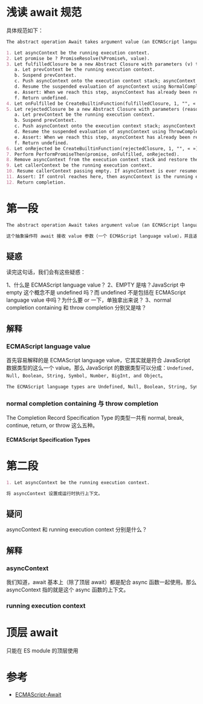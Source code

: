 # 浅读 await 规范

具体规范如下：

```md
The abstract operation Await takes argument value (an ECMAScript language value) and returns either a normal completion containing either an ECMAScript language value or empty, or a throw completion. It performs the following steps when called:

1. Let asyncContext be the running execution context.
2. Let promise be ? PromiseResolve(%Promise%, value).
3. Let fulfilledClosure be a new Abstract Closure with parameters (v) that captures asyncContext and performs the following steps when called:
   a. Let prevContext be the running execution context.
   b. Suspend prevContext.
   c. Push asyncContext onto the execution context stack; asyncContext is now the running execution context.
   d. Resume the suspended evaluation of asyncContext using NormalCompletion(v) as the result of the operation that suspended it.
   e. Assert: When we reach this step, asyncContext has already been removed from the execution context stack and prevContext is the currently running execution context.
   f. Return undefined.
4. Let onFulfilled be CreateBuiltinFunction(fulfilledClosure, 1, "", « »).
5. Let rejectedClosure be a new Abstract Closure with parameters (reason) that captures asyncContext and performs the following steps when called:
   a. Let prevContext be the running execution context.
   b. Suspend prevContext.
   c. Push asyncContext onto the execution context stack; asyncContext is now the running execution context.
   d. Resume the suspended evaluation of asyncContext using ThrowCompletion(reason) as the result of the operation that suspended it.
   e. Assert: When we reach this step, asyncContext has already been removed from the execution context stack and prevContext is the currently running execution context.
   f. Return undefined.
6. Let onRejected be CreateBuiltinFunction(rejectedClosure, 1, "", « »).
7. Perform PerformPromiseThen(promise, onFulfilled, onRejected).
8. Remove asyncContext from the execution context stack and restore the execution context that is at the top of the execution context stack as the running execution context.
9. Let callerContext be the running execution context.
10. Resume callerContext passing empty. If asyncContext is ever resumed again, let completion be the Completion Record with which it is resumed.
11. Assert: If control reaches here, then asyncContext is the running execution context again.
12. Return completion.
```

# 第一段

```md
The abstract operation Await takes argument value (an ECMAScript language value) and returns either a normal completion containing either an ECMAScript language value or empty, or a throw completion. It performs the following steps when called:

这个抽象操作符 await 接收 value 参数（一个 ECMAScript language value），并且返回一个正常完成（一个 ECMAScript language value 或者 empty）或者抛出错误。当它被调用时，执行下面这些步骤：
```

## 疑惑

读完这句话，我们会有这些疑惑：

1、什么是 ECMAScript language value？
2、EMPTY 是啥？JavaScript 中 empty 这个概念不是 undefined 吗？而 undefined 不是包括在 ECMAScript language value 中吗？为什么要 or 一下，单独拿出来说？
3、normal completion containing 和 throw completion 分别又是啥？

## 解释

### ECMAScript language value

首先容易解释的是 ECMAScript language value，它其实就是符合 JavaScript 数据类型的这么一个 value。那么 JavaScript 的数据类型可以分成：`Undefined, Null, Boolean, String, Symbol, Number, BigInt, and Object`。

```md
The ECMAScript language types are Undefined, Null, Boolean, String, Symbol, Number, BigInt, and Object. An ECMAScript language value is a value that is characterized by an ECMAScript language type.
```

### normal completion containing 与 throw completion

The Completion Record Specification Type 的类型一共有 normal, break, continue, return, or throw 这么五种。

#### ECMAScript Specification Types

# 第二段

```md
1. Let asyncContext be the running execution context.

将 asyncContext 设置成运行时执行上下文。
```

## 疑问

asyncContext 和 running execution context 分别是什么？

## 解释

### asyncContext

我们知道，await 基本上（除了顶层 await）都是配合 async 函数一起使用。那么 asyncContext 指的就是这个 async 函数的上下文。

### running execution context

# 顶层 await

只能在 ES module 的顶层使用

# 参考

-   [ECMAScript-Await](https://tc39.es/ecma262/#await)
